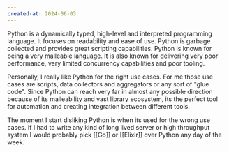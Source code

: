 ```yaml
---
created-at: 2024-06-03
---
```


Python is a dynamically typed, high-level and interpreted programming language. It focuses on readability and ease of use. Python is garbage collected and provides great scripting capabilities. Python is known for being a very malleable language. It is also known for delivering very poor performance, very limited concurrency capabilities and poor tooling.

Personally, I really like Python for the right use cases. For me those use cases are scripts, data collectors and aggregators or any sort of "glue code". Since Python can reach very far in almost any possible direction because of its malleability and vast library ecosystem, its the perfect tool for automation and creating integration between different tools.

The moment I start disliking Python is when its used for the wrong use cases. If I had to write any kind of long lived server or high throughput system I would probably pick [[Go]] or [[Elixir]] over Python any day of the week.
